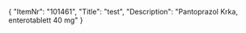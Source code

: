 {
  "ItemNr": "101461",
  "Title": "test",
  "Description": "Pantoprazol Krka, enterotablett 40 mg"
}